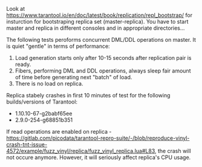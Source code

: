 Look at https://www.tarantool.io/en/doc/latest/book/replication/repl_bootstrap/ for insturction for bootstraping replica set (master-replica). You have to start master and replica in different consoles and in appropriate directories...

The following tests peroforms concurrent DML/DDL operations on master. It is quiet "gentle" in terms of performance:
1) Load generation starts only after 10-15 seconds after replication pair is ready.
2) Fibers, performing DML and DDL operations, always sleep fair amount of time before generating next "batch" of load.
3) There is no load on replica.

Replica stabely crashes in first 10 minutes of test for the following builds/versions of Tarantool:
- 1.10.10-67-g2babf65ee
- 2.9.0-254-g68851b351

If read operations are enabled on replica - https://gitlab.com/picodata/tarantool-repro-suite/-/blob/reproduce-vinyl-crash-tnt-issue-4572/example/fuzz_vinyl/replica/fuzz_vinyl_replica.lua#L83, the crash will not occure anymore. However, it will seriously affect replica's CPU usage.

